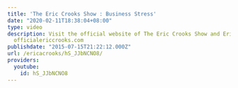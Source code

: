 ```yaml
---
title: 'The Eric Crooks Show : Business Stress'
date: "2020-02-11T18:38:04+08:00"
type: video
description: Visit the official website of The Eric Crooks Show and Erica Crooks on
  officialericcrooks.com
publishdate: "2015-07-15T21:22:12.000Z"
url: /ericacrooks/hS_JJbNCNO8/
providers:
  youtube:
    id: hS_JJbNCNO8
---
```

